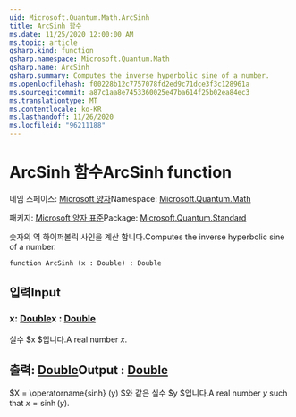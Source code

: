 ```yaml
---
uid: Microsoft.Quantum.Math.ArcSinh
title: ArcSinh 함수
ms.date: 11/25/2020 12:00:00 AM
ms.topic: article
qsharp.kind: function
qsharp.namespace: Microsoft.Quantum.Math
qsharp.name: ArcSinh
qsharp.summary: Computes the inverse hyperbolic sine of a number.
ms.openlocfilehash: f00228b12c7757078fd2ed9c71dce3f3c128961a
ms.sourcegitcommit: a87c1aa8e7453360025e47ba614f25b02ea84ec3
ms.translationtype: MT
ms.contentlocale: ko-KR
ms.lasthandoff: 11/26/2020
ms.locfileid: "96211188"
---
```

# <a name="arcsinh-function"></a><span data-ttu-id="57385-102">ArcSinh 함수</span><span class="sxs-lookup"><span data-stu-id="57385-102">ArcSinh function</span></span>

<span data-ttu-id="57385-103">네임 스페이스: [Microsoft 양자](xref:Microsoft.Quantum.Math)</span><span class="sxs-lookup"><span data-stu-id="57385-103">Namespace: [Microsoft.Quantum.Math](xref:Microsoft.Quantum.Math)</span></span>

<span data-ttu-id="57385-104">패키지: [Microsoft 양자 표준](https://nuget.org/packages/Microsoft.Quantum.Standard)</span><span class="sxs-lookup"><span data-stu-id="57385-104">Package: [Microsoft.Quantum.Standard](https://nuget.org/packages/Microsoft.Quantum.Standard)</span></span>


<span data-ttu-id="57385-105">숫자의 역 하이퍼볼릭 사인을 계산 합니다.</span><span class="sxs-lookup"><span data-stu-id="57385-105">Computes the inverse hyperbolic sine of a number.</span></span>

```qsharp
function ArcSinh (x : Double) : Double
```


## <a name="input"></a><span data-ttu-id="57385-106">입력</span><span class="sxs-lookup"><span data-stu-id="57385-106">Input</span></span>

### <a name="x--double"></a><span data-ttu-id="57385-107">x: [Double](xref:microsoft.quantum.lang-ref.double)</span><span class="sxs-lookup"><span data-stu-id="57385-107">x : [Double](xref:microsoft.quantum.lang-ref.double)</span></span>

<span data-ttu-id="57385-108">실수 $x $입니다.</span><span class="sxs-lookup"><span data-stu-id="57385-108">A real number $x$.</span></span>



## <a name="output--double"></a><span data-ttu-id="57385-109">출력: [Double](xref:microsoft.quantum.lang-ref.double)</span><span class="sxs-lookup"><span data-stu-id="57385-109">Output : [Double](xref:microsoft.quantum.lang-ref.double)</span></span>

<span data-ttu-id="57385-110">$X = \operatorname{sinh} (y) $와 같은 실수 $y $입니다.</span><span class="sxs-lookup"><span data-stu-id="57385-110">A real number $y$ such that $x = \operatorname{sinh}(y)$.</span></span>